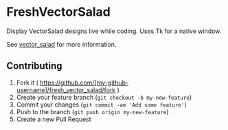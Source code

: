 # FreshVectorSalad

Display VectorSalad designs live while coding. Uses Tk for a native window.

See [vector_salad](https://github.com/sfcgeorge/vector_salad) for more information.

## Contributing

1. Fork it ( https://github.com/[my-github-username]/fresh_vector_salad/fork )
2. Create your feature branch (`git checkout -b my-new-feature`)
3. Commit your changes (`git commit -am 'Add some feature'`)
4. Push to the branch (`git push origin my-new-feature`)
5. Create a new Pull Request
